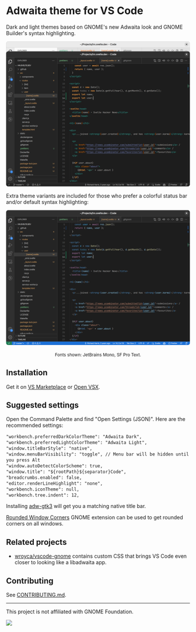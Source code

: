 # Adwaita theme for VS Code

Dark and light themes based on GNOME's new Adwaita look and GNOME Builder's syntax highlighting.

![Screenshot of the light and dark themes](assets/screenshot.png)

Extra theme variants are included for those who prefer a colorful status bar and/or default syntax highlighting:

![Screenshot showing the dark theme with a colorful status bar and default syntax highlighting](assets/screenshot_extra.png)<br>
<small><center>Fonts shown: JetBrains Mono, SF Pro Text.</center></small>

## Installation

Get it on [VS Marketplace](https://marketplace.visualstudio.com/items?itemName=piousdeer.adwaita-theme) or [Open VSX](https://open-vsx.org/extension/piousdeer/adwaita-theme).

## Suggested settings

Open the Command Palette and find "Open Settings (JSON)". Here are the recommended settings:

```jsonc
"workbench.preferredDarkColorTheme": "Adwaita Dark",
"workbench.preferredLightColorTheme": "Adwaita Light",
"window.titleBarStyle": "native",
"window.menuBarVisibility": "toggle", // Menu bar will be hidden until you press Alt
"window.autoDetectColorScheme": true,
"window.title": "${rootPath}${separator}Code",
"breadcrumbs.enabled": false,
"editor.renderLineHighlight": "none",
"workbench.iconTheme": null,
"workbench.tree.indent": 12,
```

Installing [adw-gtk3](https://github.com/lassekongo83/adw-gtk3) will get you a matching native title bar.

[Rounded Window Corners](https://extensions.gnome.org/extension/5237/rounded-window-corners/) GNOME extension can be used to get rounded corners on all windows.

## Related projects

- [wroyca/vscode-gnome](https://github.com/wroyca/vscode-gnome) contains custom CSS that brings VS Code even closer to looking like a libadwaita app.

## Contributing

See [CONTRIBUTING.md](CONTRIBUTING.md).

<hr>

This project is not affiliated with GNOME Foundation.

[<img src="https://img.shields.io/badge/donate-crypto-yellow">](https://pious.dev/donate)
